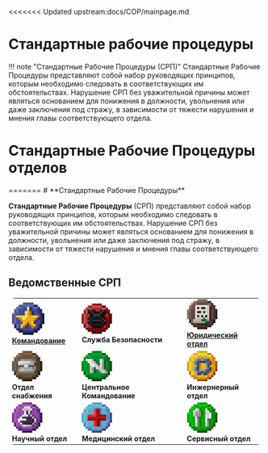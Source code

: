 <<<<<<< Updated upstream:docs/COP/mainpage.md
# **Стандартные рабочие процедуры**
!!! note "Стандартные Рабочие Процедуры (СРП)"
    Стандартные Рабочие Процедуры представляют собой набор руководящих принципов, которым необходимо следовать в соответствующих им обстоятельствах. Нарушение СРП без уважительной причины может являться основанием для понижения в должности, увольнения или даже заключения под стражу, в зависимости от тяжести нарушения и мнения главы соответствующего отдела.
# **Стандартные Рабочие Процедуры отделов**
<div class="cop1" markdown>
=======
# **Стандартные Рабочие Процедуры**

**Стандартные Рабочие Процедуры** (СРП) представляют собой набор руководящих принципов, которым необходимо следовать в соответствующих им обстоятельствах. Нарушение СРП без уважительной причины может являться основанием для понижения в должности, увольнения или даже заключения под стражу, в зависимости от тяжести нарушения и мнения главы соответствующего отдела.

## **Ведомственные СРП**

<!-- Таблица с СРП -->

<div class="md-typeset__scrollwrap"><div class="md-typeset__table ss220-cop-21231"><table style="border-radius: 12px">
<!--thead>
<tr>
<th>Командование</th>
<th>Служба безопасности</th>
<th>Юридический</th>
</tr>
</thead-->
<tbody>
<tr>
<td><a href="/cop/command/"><img alt="alt text" src="/images/cop/mainpage/com_dep.png"></a><br>
<strong><a href="/cop/command/">Командование</strong></a></td>
<td><img alt="alt text" src="/images/cop/mainpage/sec_dep.png"><br>
<strong>Служба Безопасности</strong></td>
<td><a href="/cop/law/"><img alt="alt text" src="/images/cop/mainpage/law_dep.png"></a><br>
<strong><a href="/cop/law/">Юридический отдел</strong></a></td>
</tr>
<tr>
<tr>
<td><img alt="alt text" src="/images/cop/mainpage/cargo_dep.png"><br>
<strong>Отдел снабжения</strong></td>
<td><img alt="alt text" src="/images/cop/mainpage/centcom_dep.png"><br>
<strong>Центральное Командование</strong></td>
<td><img alt="alt text" src="/images/cop/mainpage/eng_dep.png"><br>
<strong>Инжернерный отдел</strong></td>
</tr>
<tr>
<td><img alt="alt text" src="/images/cop/mainpage/sci_dep.png"><br>
<strong>Научный отдел</strong></td>
<td><img alt="alt text" src="/images/cop/mainpage/med_dep.png"><br>
<strong>Медицинский отдел</strong></td>
<td><img alt="alt text" src="/images/cop/mainpage/serv_dep.png"><br>
<strong>Сервисный отдел</strong></td>
</tr>
</tbody>
</table></div></div>

<!-- Конец таблицы с СРП -->


<!--div class="cop1" markdown>
>>>>>>> Stashed changes:docs/cop/index.md
| | | |
| :--: | :--: | :--: |
|<font size="6"> [![alt text](../images/cop/mainpage/com_dep.png)](/COP/COPdepartment/commandcop/) <br/> [Командование](/COP/COPdepartment/commandcop/) |<font size="6">[![alt text](../images/cop/mainpage/sec_dep.png)](/COP/COPdepartment/commandcop/) <br/> [Служба безопасности](/COP/COPdepartment/commandcop/) |<font size="6">[![alt text](../images/cop/mainpage/law_dep.png)](/COP/COPdepartment/commandcop/) <br/> [Юридический](/COP/COPdepartment/commandcop/) |
|<font size="6"> [![alt text](../images/cop/mainpage/cargo_dep.png)](/COP/COPdepartment/commandcop/) <br/> [Снабжение](/COP/COPdepartment/commandcop/) |<font size="6">[![alt text](../images/cop/mainpage/centcom_dep.png)](/COP/COPdepartment/commandcop/) <br/> [Центральное командование](/COP/COPdepartment/commandcop/) |<font size="6">[![alt text](../images/cop/mainpage/eng_dep.png)](/COP/COPdepartment/commandcop/) <br/> [Инжернерный](/COP/COPdepartment/commandcop/) |
|<font size="6"> [![alt text](../images/cop/mainpage/sci_dep.png)](/COP/COPdepartment/commandcop/) <br/> [Научный](/COP/COPdepartment/commandcop/) |<font size="6">[![alt text](../images/cop/mainpage/med_dep.png)](/COP/COPdepartment/commandcop/) <br/> [Медицинский](/COP/COPdepartment/commandcop/) |<font size="6">[![alt text](../images/cop/mainpage/serv_dep.png)](/COP/COPdepartment/commandcop/) <br/> [Сервисный](/COP/COPdepartment/commandcop/) |
</div>

<style>
    .cop1 {
overflow: center;
text-align: center;
word-wrap: break-word;
vertical-align: middle;
font-size: 1em;
line-height: 130%;
    }
</style>

# Уровни угроз  
Весь персонал станции, вне зависимости от должности, обязан следовать нормам экипажа в зависимости от кода угрозы.
Нарушение норм экипажа соответствующего кода является нарушением статьи Сопротивление представителям власти Корпоративного Закона.
---
!!! success "Уровень угрозы Зеленый — Статус: Все чисто; нет угроз на борту/возле станции"  
    «Внимание! Уровень угрозы станции теперь зелёный! Можно безопасно возвращаться на свои рабочие места.»
    ??? success "Развернуть"
        Устанавливается: Капитаном.
        ## Условия  
        * Начальный уровень тревоги на станции.
        * Прошло 15 минут с последней опасной активности при Синем коде.
        ## Нормы экипажа
        * Экипаж может свободно передвигаться по станции в зависимости от доступа.
        * Хранилище может быть открыто если:
            * Требуется его ремонт.
            * Требуется золото для Научного Отдела.
            * Чрезвычайно важный предмет должен быть спрятан в сейфе.
        
        * Бюрократия должна иметь приоритет при работе отделов.

!!! info "Уровень угрозы Синий — Статус: Есть подозрение на угрозу внутри/снаружи станции"  
    «Внимание! Уровень угрозы станции теперь синий! На станции присутствует неизвестная угроза. Службе безопасности разрешено проводить выборочные обыски. Членам экипажа рекомендуется выполнять указания, отдаваемые действующей властью. Для ускорения процедур, просим сотрудников проверить наличие ID-карт в своих КПК.»
    ??? info "Развернуть"
        Устанавливается: Капитаном или Главой Службы Безопасности.
        ## Условия  
        * Есть подозрение на угрозу на борту станции, или в ближнем космосе. Это включает в себя любые признаки враждебной деятельности, которые не причинили никакого ущерба станции или экипажу, но, тем не менее, кажутся действительной угрозой.
        * Прошло 15 минут с последней опасной активности при Красном коде.
        ## Нормы экипажа
        * Экипаж может свободно передвигаться по станции в зависимости от доступа.
        * Весь персонал обязан носить свои ID-карты в своих КПК.
        * Экипаж должен докладывать о любой подозрительной активности Службе Безопасности лично, или, в крайнем случае, в общий голосовой канал.
        * Бюрократия должна иметь приоритет при работе отделов.

!!! failure "Уровень угрозы Красный — Статус: Наличие угрозы на станции/около станции подтверждено"  
    «Внимание! Уровень угрозы станции теперь красный! На станции присутствует известная угроза. Служба безопасности имеет право применять летальную силу по необходимости. Все члены экипажа, за исключением должностных лиц, обязаны проследовать в свои отделы и ожидать дальнейших инструкций до отмены кода. Нарушители подлежат наказанию.»
    ??? failure "Развернуть"
        Устанавливается: Капитаном или Главой Службы Безопасности.
        ## Условия  
        * На станции или поблизости от станции существует подтвержденная открыто враждебная угроза. Эта угроза представляет очевидную опасность для станции и/или экипажа в целом.
        ## Нормы экипажа
        * Весь экипаж, за исключением должностных лиц, обязан находиться в своих отделах на протяжении действия Красного кода, если не получены иные указания от Службы Безопасности и/или Командования.
        * Посетители и гости станции обязаны находиться в баре, библиотеке или жилых отсеках.
        * Экипаж обязан подчиняться правомерным приказам сотрудников Службы Безопасности.
        * Весь экипаж обязан переключить датчики костюмов в режим координат.
        * Весь экипаж обязан носить свои ID-карты в своих КПК.
        * Скорость работы должна иметь приоритет над бюрократией.

!!! danger "Уровень угрозы Гамма — Статус: Существует огромная угроза безопасности станции и экипажа."  
    «Центральное Командование объявило на станции уровень угрозы "Гамма". Центральное командование объявило на станции уровень угрозы "Гамма". Служба безопасности должна постоянно иметь при себе оружие, гражданский персонал обязан немедленно обратиться к главам отделов для получения указаний к эвакуации. Службе Безопасности разрешено применение летальной силы в случае неповиновения.»
    ??? danger "Развернуть"
        Устанавливается: Центральным Командованием.
        ## Условия  
        * Существует огромная угроза для станции и экипажа, под угрозой само существование станции.
        ## Нормы экипажа
        * Установлено военное положение. Служба Безопасности уполномочена принудить сотрудника к соблюдению закона и норм экипажа Гамма Кода любыми способами, вплоть до применения летального оружия.
        * Весь экипаж, за исключением должностных лиц, обязан находиться в своих отделах на протяжении действия Гамма Кода, если не получены иные указания от Службы Безопасности и/или Командования.
        * Посетители и гости станции (любой с гражданским уровнем доступа) обязаны находиться в баре, библиотеке или жилом отсеке.
        * Экипаж обязан подчиняться правомерным приказам сотрудников Службы Безопасности.
        * Весь экипаж обязан переключить датчики костюмов в режим координат.
        * Весь экипаж обязан носить свои ID-карты в своих КПК.
        * Скорость работы должна иметь приоритет над бюрократией.

!!! warning "Уровень угрозы Желтый — Статус: Наличие атмосферной/структурной угрозы на станции"  
    «Внимание! Уровень угрозы станции теперь желтый! На станции присутствует структурная или атмосферная угроза. Инженерно-техническому персоналу требуется немедленно предпринять меры по устранению угрозы. Всем остальным сотрудникам запрещено находиться в опасном участке. Сотрудники Службы Безопасности продолжают выполнение своих обязанностей по предыдущему коду.»
    ??? warning "Развернуть"
        Устанавливается: Капитаном или Старшим Инженером
        ## Условия  
        * На станции присутствуют серьезные структурные или атмосферные повреждения.
        ## Нормы работы Инженерного Отдела
        * Сотрудникам инженерного отдела следует незамедлительно обратиться к Старшему Инженеру за получением приказов.
        * Инженеры и Атмосферные Техники должны проследовать к зоне и вернуть её в рабочее и безопасное для здоровья экипажа состояние.
        * Экипаж должен быть проинформирован о местонахождении структурных и/или атмосферных повреждений в отсеках станции.
        ## Нормы экипажа
        * Всему экипажу следует подчиняться правомерным требованиям сотрудников инженерного отдела.
        * Экипажу запрещено находиться в местах, где ведутся технические работы по восстановлению станции.
        * За Сотрудниками Службы Безопасности закреплены все привилегии предыдущего кода.

!!! example "Уровень угрозы Дельта — Статус: Станция находится под угрозой неминуемого уничтожения."  
    «Внимание! Уровень угрозы станции теперь Дельта! Станция находится под угрозой неминуемого уничтожения. Членам экипажа рекомендуется слушать глав отделов для получения дополнительной информации. Службе Безопасности приказано работать по протоколу Дельта.»
    ??? example "Развернуть"
        Устанавливается: Центральным Командованием.
        ## Условия  
        * Механизм Самоуничтожения Станции был запущен Центральным Командованием, либо саботирован врагами NanoTrasen.
        * Существует подтвержденная неминуемая ситуация полного уничтожения станции.
        ## Нормы работы Отдела Службы Безопасности
        * Процедуры не имеют значения.
        * В случае, если МСС не был запущен Центральным Командованием:
            * Обезвреживание бомбы не рекомендуется. Служба Безопасности должна обеспечить эвакуацию экипажа.
            * При невозможности эвакуации, всеми силами обезвредить ядерную боеголовку.
        * В случае запуска МСС Центральным Командованием
            * Служба Безопасности обязана сохранять порядок и не допускать распространение угрозы со станции.
            * Служба Безопасности имеет право применить летальное оружие в отношении любого, кто попытается обезвредить ядерную боеголовку.
        * В случае иных ситуаций неминуемого уничтожения станции:
            * Служба Безопасности обязана обеспечить эвакуацию экипажа.
        ## Нормы экипажа
        * В случае, если МСС не был запущен Центральным Командованием:
            * Обезвреживание бомбы не рекомендуется. Первоочередной задачей стоит эвакуация с объекта.
            * При невозможности эвакуации, рекомендуется всеми силами обезвредить ядерную боеголовку.
        * В случае запуска МСС Центральным Командованием:
            * Экипаж должен сохранять спокойствие и следовать указаниям Центрального Командования.
        * В случае иных ситуаций неминуемого уничтожения станции:
            * Первоочередной задачей стоит эвакуация с объекта.
            * Командованию разрешается запустить досрочную эвакуацию шаттла с объекта.

!!! example "Уровень угрозы Фиолетовый — Статус: Наличие угрозы вируса на станции станции"  
    «Внимание! Уровень угрозы станции теперь фиолетовый! На станции присутствует угроза вируса. Медицинскому персоналу необходимо изолировать членов экипажа с любыми симптомами. Членам экипажа рекомендуется дистанцироваться друг от друга и соблюдать меры безопасности по предотвращению дальнейшего распространения вируса, следовать иным указаниям Главного Врача смены. На время действия Фиолетового Кода любые стыковки станции с другими объектами категорически запрещены. Сотрудники Службы Безопасности продолжают выполнение своих обязанностей по предыдущему коду.»
    ??? example "Развернуть"
        Устанавливается: Капитаном или Главврачом.
        ## Условия  
        * На станции существует подтвержденная опасная вспышка вируса, которая требует введения карантинных мер.
        ## Нормы работы Медицинского Отдела
        * Сотрудникам Медицинского отдела следует незамедлительно обратиться к Главврачу за получением приказов.
        * Весь медицинский персонал обязан работать над устранением вспышки вируса, если нет пациентов в критическом состоянии, нуждающихся в помощи.
        * Экипаж станции должен быть проинформирован об известных симптомах.
        * Весь инфицированный экипаж должен быть помещен в изолятор.
        ## Нормы экипажа
        * Весь экипаж обязан переключить датчики костюмов в режим координат.
        * При возникновении симптомов вируса, персонал обязан незамедлительно пройти в медицинский отдел.
        * Немедицинский персонал обязан подчиняться инструкциям медицинского персонала, в том числе просьбам покинуть зону, оставаться в карантине, или оказать помощь в спасении больных/раненых.
        * Стыковка всех кораблей и шаттлов должна быть приостановлена.
        * За Сотрудниками Службы Безопасности закреплены все привилегии предыдущего кода.
    
!!! quote "Уровень угрозы ЗАСЕКРЕЧЕНО"  
    [ДАННЫЕ УДАЛЕНЫ]
    ??? quote "ДАННЫЕ УДАЛЕНЫ"
        ![alt text](../images/cop/mainpage/secret.jpg)

# Чрезвычайные Ситуации
## Список Чрезвычайных Ситуаций включает в себя:  
* Введение Гамма кода.  
* Введение Дельта кода, если ядерная боеголовка не была запущена Центральным Командованием.  
* Критические повреждения станции.  
* Нападение космического дракона, создавшего второй активный разлом.  
* Вспышка зомби вируса, поразившая более 10% экипажа.  
* Выход сингулярности.  
* Нападение Ядерных Оперативников Синдиката.  
* Попытка насильственного свержения власти на территории объекта корпорации NanoTrasen, крупномасштабные бунты.  

## СРП при нарушении условий содержания Сингулярности  
* Гравитационная Сингулярность должна отслеживаться любой ценой.
      * Если Гравитационная Сингулярность направляется к станции, то должен быть вызван шаттл.
      * Если Гравитационная Сингулярность движется в сторону от станции, следует учесть ущерб, нанесенный станции.
* В случае серьезного повреждения станции вызвать шаттл эвакуации.
* В зависимости от степени небольших повреждений, следует вызвать ОБР или восстановить повреждения своими силами.

## СРП при объявлении войны Синдикатом
* Все ограничения на вооружение сняты.
* Отдел Снабжения должен начать заказ как можно большего количества оружия.
      * Отдел Службы Безопасности является приоритетом при распределении вооружения среди экипажа.
* Возведение баррикад в критически важных местах рекомендуется.
* Диск ядерной аутентификации запрещено выносить за пределы станции.